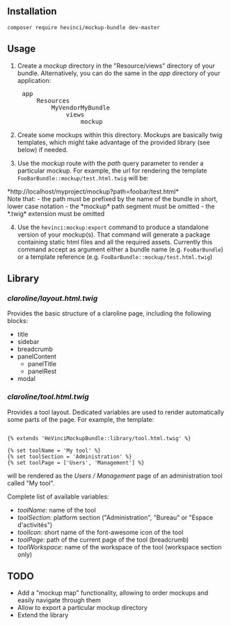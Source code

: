 Installation
------------

`composer require hevinci/mockup-bundle dev-master`

Usage
-----

1. Create a *mockup* directory in the "Resource/views" directory 
of your bundle. Alternatively, you can do the same in the *app*
directory of your application:
<pre>
    app
        Resources
            MyVendorMyBundle
                views
                    mockup
</pre>

2. Create some mockups within this directory. Mockups are basically twig
templates, which might take advantage of the provided library (see below) 
if needed.

3. Use the *mockup* route with the *path* query parameter to render a 
particular mockup. For example, the url for rendering the template
`FooBarBundle::mockup/test.html.twig` will be:
<div>
    *http://localhost/myproject/mockup?path=foobar/test.html*
</div>    
Note that:
    - the path must be prefixed by the name of the bundle in short,
      lower case notation
    - the *mockup* path segment must be omitted
    - the *.twig* extension must be omitted  

4. Use the `hevinci:mockup:export` command to produce a standalone version
of your mockup(s). That command will generate a package containing static
html files and all the required assets.
Currently this command accept as argument either a bundle name (e.g. 
`FooBarBundle`) or a template reference (e.g. 
`FooBarBundle::mockup/test.html.twig`)


Library
-------

### *claroline/layout.html.twig*

Provides the basic structure of a claroline page, including the 
following blocks:

- title
- sidebar
- breadcrumb
- panelContent
    - panelTitle
    - panelRest
- modal

### *claroline/tool.html.twig*

Provides a tool layout. Dedicated variables are used to render 
automatically some parts of the page. For example, the template:

```django

{% extends 'HeVinciMockupBundle::library/tool.html.twig' %}

{% set toolName = 'My tool' %}
{% set toolSection = 'Administration' %}
{% set toolPage = ['Users', 'Management'] %}

```

will be rendered as the *Users / Management* page of an administration tool
called "My tool".

Complete list of available variables:

- *toolName*: name of the tool
- *toolSection*: platform section ("Administration", "Bureau" or "Espace d'activités")
- *toolIcon*: short name of the font-awesome icon of the tool
- *toolPage*: path of the current page of the tool (breadcrumb)
- *toolWorkspace*: name of the workspace of the tool (workspace section only)

TODO
----

- Add a "mockup map" functionality, allowing to order mockups and 
  easily navigate through them
- Allow to export a particular mockup directory
- Extend the library